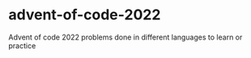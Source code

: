 # advent-of-code-2022

Advent of code 2022 problems done in different languages to learn or practice 
